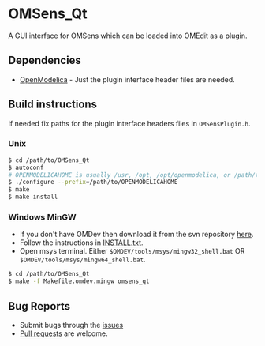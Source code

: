 # OMSens_Qt
A GUI interface for OMSens which can be loaded into OMEdit as a plugin.

## Dependencies

- [OpenModelica](https://openmodelica.org) - Just the plugin interface header files are needed.

## Build instructions

If needed fix paths for the plugin interface headers files in `OMSensPlugin.h`.

### Unix
```bash
$ cd /path/to/OMSens_Qt
$ autoconf
# OPENMODELICAHOME is usually /usr, /opt, /opt/openmodelica, or /path/to/OpenModelica/build
$ ./configure --prefix=/path/to/OPENMODELICAHOME
$ make
$ make install
```

### Windows MinGW
- If you don't have OMDev then download it from the svn repository [here](https://openmodelica.org/svn/OpenModelicaExternal/trunk/tools/windows/OMDev).
- Follow the instructions in [INSTALL.txt](https://openmodelica.org/svn/OpenModelicaExternal/trunk/tools/windows/OMDev/INSTALL.txt).
- Open msys terminal. Either `$OMDEV/tools/msys/mingw32_shell.bat` OR `$OMDEV/tools/msys/mingw64_shell.bat`.
```bash
$ cd /path/to/OMSens_Qt
$ make -f Makefile.omdev.mingw omsens_qt
```

## Bug Reports

- Submit bugs through the [issues](../../issues)
- [Pull requests](../../pulls) are welcome.
